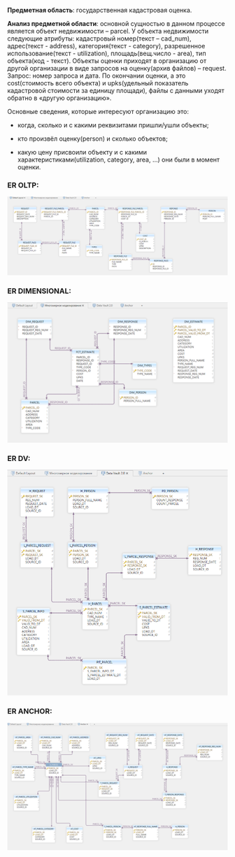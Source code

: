 
**Предметная область**: государственная кадастровая оценка.

**Анализ предметной области**: основной сущностью в данном процессе является объект недвижимости – parcel. У объекта недвижимости следующие атрибуты: кадастровый номер(текст – cad_num), адрес(текст - address), категория(текст - category), разрешенное использование(текст - utilization), площадь(вещ.число - area), тип объекта(код - текст). Объекты оценки приходят в организацию от другой организации в виде запросов на оценку(архив файлов) – request. Запрос: номер запроса и дата. По окончании оценки, а это cost(стоимость всего объекта) и upks(удельный показатель кадастровой стоимости за единицу площади), файлы с данными уходят обратно в «другую организацию».

Основные сведения, которые интересуют организацию это:

- когда, сколько и с какими реквизитами пришли/ушли объекты;

- кто произвёл оценку(person) и сколько объектов;

- какую цену присвоили объекту и с какими характеристиками(utilization, category, area, …) они были в момент оценки.

### ER OLTP:

![](OLTP.png)

### ER DIMENSIONAL:

![](DIMENSIONAL.png)

### ER DV:

![](DV.png)

### ER ANCHOR:

![](ANCHOR.png)